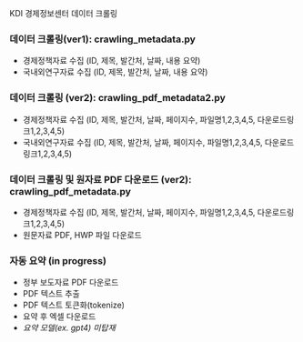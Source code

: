 KDI 경제정보센터 데이터 크롤링

### 데이터 크롤링(ver1): crawling_metadata.py
- 경제정책자료 수집 (ID, 제목, 발간처, 날짜, 내용 요약)
- 국내외연구자료 수집 (ID, 제목, 발간처, 날짜, 내용 요약)

### 데이터 크롤링 (ver2): crawling_pdf_metadata2.py
- 경제정책자료 수집 (ID, 제목, 발간처, 날짜, 페이지수, 파일명1,2,3,4,5, 다운로드링크1,2,3,4,5)
- 국내외연구자료 수집 (ID, 제목, 발간처, 날짜, 페이지수, 파일명1,2,3,4,5, 다운로드링크1,2,3,4,5)

### 데이터 크롤링 및 원자료 PDF 다운로드 (ver2): crawling_pdf_metadata.py
- 경제정책자료 수집 (ID, 제목, 발간처, 날짜, 페이지수, 파일명1,2,3,4,5, 다운로드링크1,2,3,4,5)
- 원문자료 PDF, HWP 파일 다운로드


### 자동 요약 (in progress)
- 정부 보도자료 PDF 다운로드
- PDF 텍스트 추출
- PDF 텍스트 토큰화(tokenize)
- 요약 후 엑셀 다운로드
- *요약 모델(ex. gpt4) 미탑재*
